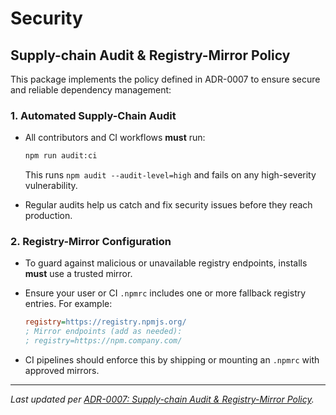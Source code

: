 # Security

## Supply-chain Audit & Registry-Mirror Policy

This package implements the policy defined in ADR-0007 to ensure secure and reliable dependency management:

### 1. Automated Supply-Chain Audit

- All contributors and CI workflows **must** run:

  ```bash
  npm run audit:ci
  ```

  This runs `npm audit --audit-level=high` and fails on any high-severity vulnerability.

- Regular audits help us catch and fix security issues before they reach production.

### 2. Registry-Mirror Configuration

- To guard against malicious or unavailable registry endpoints, installs **must** use a trusted mirror.
- Ensure your user or CI `.npmrc` includes one or more fallback registry entries. For example:

  ```ini
  registry=https://registry.npmjs.org/
  ; Mirror endpoints (add as needed):
  ; registry=https://npm.company.com/
  ```

- CI pipelines should enforce this by shipping or mounting an `.npmrc` with approved mirrors.

---

_Last updated per [ADR-0007: Supply-chain Audit & Registry-Mirror Policy](docs/decisions/0007-supply-chain-audit-and-registry-mirror-policy.md)._
